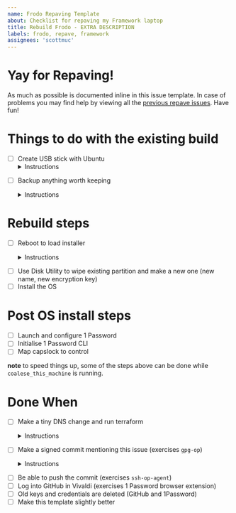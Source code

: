 ```yaml
---
name: Frodo Repaving Template
about: Checklist for repaving my Framework laptop
title: Rebuild Frodo - EXTRA DESCRIPTION
labels: frodo, repave, framework
assignees: 'scottmuc'
---
```

<!--
From: https://gist.github.com/pierrejoubert73/902cc94d79424356a8d20be2b382e1ab
<details>
  <summary>Instructions</summary>

  moar markdown
</details>
-->
# Yay for Repaving!

As much as possible is documented inline in this issue template. In case of problems you may
find help by viewing all the [previous repave issues][repave-history]. Have fun!

[repave-history]: https://github.com/scottmuc/infrastructure/issues?q=is%3Aissue+is%3Aclosed+label%3Afrodo+label%3Arepave

# Things to do with the existing build

- [ ] Create USB stick with Ubuntu<details>
  <summary>Instructions</summary>
  TODO Add some notes
</details>

- [ ] Backup anything worth keeping <details>
  <summary>Instructions</summary>

  Generally, this means look at the following directories for things that I might want to carry
  over to the fresh install or possibly consider saving to a cloud service:

  * `Desktop`
  * `Documents`
  * `Downloads`
</details>

# Rebuild steps

- [ ] Reboot to load installer <details>
  <summary>Instructions</summary>

  Hold down the **Option** key to trigger the boot selection menu.
</details>

- [ ] Use Disk Utility to wipe existing partition and make a new one (new name, new encryption key)
- [ ] Install the OS

# Post OS install steps

- [ ] Launch and configure 1 Password
- [ ] Initialise 1 Password CLI
- [ ] Map capslock to control

**note** to speed things up, some of the steps above can be done while `coalese_this_machine` is running.

# Done When

- [ ] Make a tiny DNS change and run terraform<details>
  <summary>Instructions</summary>


    ```
    # Initialize and log into the 1 Password CLI
    initialize-1password
    opauth
    # Unlock the repo in order to access values in ./secrets dir
    cd ~/workspace/infrastructure
    locksmith unlock
    # Initialize Terraform and apply
    cd dns
    ./tofu_apply
    ```
</details>

- [ ] Make a signed commit mentioning this issue (exercises `gpg-op`)<details>
  <summary>Instructions</summary>


    ```
    # Initialize and log into the 1 Password CLI
    initialize-1password
    opauth
    gpg_op restore -e "scottATscottmuc.com"
    ```
</details>

- [ ] Be able to push the commit (exercises `ssh-op-agent`)
- [ ] Log into GitHub in Vivaldi (exercises 1 Password browser extension)
- [ ] Old keys and credentials are deleted (GitHub and 1Password)
- [ ] Make this template slightly better
